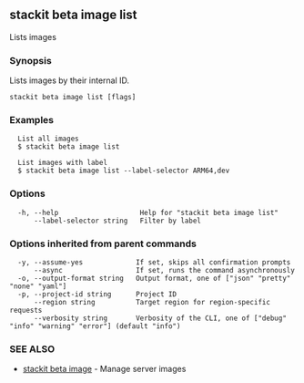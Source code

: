 ## stackit beta image list

Lists images

### Synopsis

Lists images by their internal ID.

```
stackit beta image list [flags]
```

### Examples

```
  List all images
  $ stackit beta image list

  List images with label
  $ stackit beta image list --label-selector ARM64,dev
```

### Options

```
  -h, --help                    Help for "stackit beta image list"
      --label-selector string   Filter by label
```

### Options inherited from parent commands

```
  -y, --assume-yes             If set, skips all confirmation prompts
      --async                  If set, runs the command asynchronously
  -o, --output-format string   Output format, one of ["json" "pretty" "none" "yaml"]
  -p, --project-id string      Project ID
      --region string          Target region for region-specific requests
      --verbosity string       Verbosity of the CLI, one of ["debug" "info" "warning" "error"] (default "info")
```

### SEE ALSO

* [stackit beta image](./stackit_beta_image.md)	 - Manage server images

